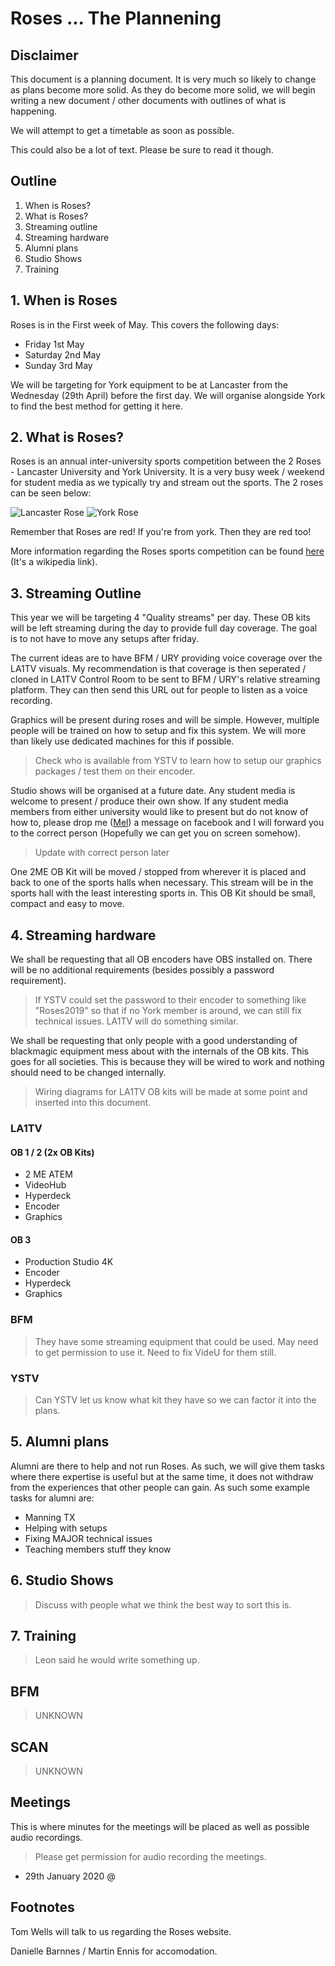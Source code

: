 # Roses ... The Plannening
## Disclaimer
This document is a planning document. It is very much so likely to change as plans become more solid. As they do become more solid, we will begin writing a new document / other documents with outlines of what is happening.

We will attempt to get a timetable as soon as possible.

This could also be a lot of text. Please be sure to read it though.

## Outline
1. When is Roses?
2. What is Roses?
3. Streaming outline
4. Streaming hardware
5. Alumni plans
6. Studio Shows
7. Training

## 1. When is Roses
Roses is in the First week of May. This covers the following days:
- Friday 1st May
- Saturday 2nd May
- Sunday 3rd May

We will be targeting for York equipment to be at Lancaster from the Wednesday (29th April) before the first day. We will organise alongside York to find the best method for getting it here.

## 2. What is Roses?
Roses is an annual inter-university sports competition between the 2 Roses - Lancaster University and York University. It is a very busy week / weekend for student media as we typically try and stream out the sports. The 2 roses can be seen below:

![Lancaster Rose](https://upload.wikimedia.org/wikipedia/commons/thumb/3/30/Red_Rose_Badge_of_Lancaster.svg/113px-Red_Rose_Badge_of_Lancaster.svg.png) ![York Rose](https://upload.wikimedia.org/wikipedia/commons/thumb/3/32/White_Rose_Badge_of_York.svg/113px-White_Rose_Badge_of_York.svg.png)

Remember that Roses are red! If you're from york. Then they are red too!

More information regarding the Roses sports competition can be found [here](https://en.wikipedia.org/wiki/Roses_Tournament) (It's a wikipedia link).

## 3. Streaming Outline
This year we will be targeting 4 "Quality streams" per day. These OB kits will be left streaming during the day to provide full day coverage. The goal is to not have to move any setups after friday.

The current ideas are to have BFM / URY providing voice coverage over the LA1TV visuals. My recommendation is that coverage is then seperated / cloned in LA1TV Control Room to be sent to BFM / URY's relative streaming platform. They can then send this URL out for people to listen as a voice recording. 

Graphics will be present during roses and will be simple. However, multiple people will be trained on how to setup and fix this system. We will more than likely use dedicated machines for this if possible.

> Check who is available from YSTV to learn how to setup our graphics packages / test them on their encoder.

Studio shows will be organised at a future date. Any student media is welcome to present / produce their own show. If any student media members from either university would like to present but do not know of how to, please drop me ([Mel](https://www.facebook.com/profile.php?id=100013276411331)) a message on facebook and I will forward you to the correct person (Hopefully we can get you on screen somehow).

> Update with correct person later

One 2ME OB Kit will be moved / stopped from wherever it is placed and back to one of the sports halls when necessary. This stream will be in the sports hall with the least interesting sports in. This OB Kit should be small, compact and easy to move.

## 4. Streaming hardware
We shall be requesting that all OB encoders have OBS installed on. There will be no additional requirements (besides possibly a password requirement). 

> If YSTV could set the password to their encoder to something like "Roses2019" so that if no York member is around, we can still fix technical issues. LA1TV will do something similar.

We shall be requesting that only people with a good understanding of blackmagic equipment mess about with the internals of the OB kits. This goes for all societies. This is because they will be wired to work and nothing should need to be changed internally.

> Wiring diagrams for LA1TV OB kits will be made at some point and inserted into this document.

### LA1TV 
#### OB 1 / 2 (2x OB Kits)
- 2 ME ATEM
- VideoHub
- Hyperdeck
- Encoder
- Graphics

#### OB 3
- Production Studio 4K
- Encoder
- Hyperdeck
- Graphics

### BFM
> They have some streaming equipment that could be used. May need to get permission to use it. Need to fix VideU for them still.

### YSTV
> Can YSTV let us know what kit they have so we can factor it into the plans.

## 5. Alumni plans
Alumni are there to help and not run Roses. As such, we will give them tasks where there expertise is useful but at the same time, it does not withdraw from the experiences that other people can gain. As such some example tasks for alumni are:
- Manning TX
- Helping with setups
- Fixing MAJOR technical issues
- Teaching members stuff they know

## 6. Studio Shows
> Discuss with people what we think the best way to sort this is.

## 7. Training
> Leon said he would write something up.

## BFM
> UNKNOWN

## SCAN
> UNKNOWN

## Meetings
This is where minutes for the meetings will be placed as well as possible audio recordings.
> Please get permission for audio recording the meetings.
- 29th January 2020 @ 

## Footnotes
Tom Wells will talk to us regarding the Roses website.

Danielle Barnnes / Martin Ennis for accomodation.